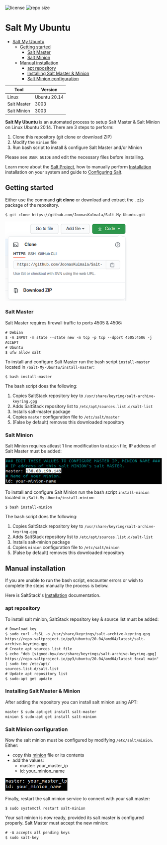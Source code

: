 ![license](https://img.shields.io/badge/license-gpl--3.0-brightgreen)
![repo size](https://img.shields.io/github/repo-size/JoonasKulmala/Salt-My-Ubuntu)

# Salt My Ubuntu

- [Salt My Ubuntu](#salt-my-ubuntu)
  - [Getting started](#getting-started)
    - [Salt Master](#salt-master)
    - [Salt Minion](#salt-minion)
  - [Manual installation](#manual-installation)
    - [apt repository](#apt-repository)
    - [Installing Salt Master & Minion](#installing-salt-master--minion)
    - [Salt Minion configuration](#salt-minion-configuration)

| Tool        | Version      |
| ----------- | ------------ |
| Linux       | Ubuntu 20.14 |
| Salt Master | 3003         |
| Salt Minion | 3003         |

**Salt My Ubuntu** is an automated process to setup Salt Master & Salt Minion on Linux Ubuntu 20.14. There are 3 steps to perform:
1. Clone this repository (git clone or download ZIP)
2. Modify the `minion` file 
3. Run bash script to install & configure Salt Master and/or Minion

Please see `USER GUIDE` and edit the necessary files before installing.

Learn more about the [Salt Project](https://docs.saltproject.io/en/latest/topics/about_salt_project.html), how to manually perform [Installation](https://docs.saltproject.io/en/latest/topics/installation/index.html) installation on your system and guide to  [Configuring Salt](https://docs.saltproject.io/en/latest/topics/configuration/index.html).

## Getting started

Either use the command **git clone** or download and extract the `.zip` package of the repository.

    $ git clone https://github.com/JoonasKulmala/Salt-My-Ubuntu.git

![download repository](Resources/download_repository.png)

### Salt Master

Salt Master requires firewall traffic to ports 4505 & 4506:

    # Debian
    $ -A INPUT -m state --state new -m tcp -p tcp --dport 4505:4506 -j ACCEPT
    # Ubuntu
    $ ufw allow salt

To install and configure Salt Master run the bash script `install-master` located in `/Salt-My-Ubuntu/install-master`:

    $ bash install-master

The bash script does the following:
1. Copies SaltStack repository key to `/usr/share/keyring/salt-archive-keyring.gpg`
2. Adds SaltStack repository list to `/etc/apt/sources.list.d/salt-list`
3. Installs salt-master package
4. Copies `master` configuration file to `/etc/salt/master`
5. (False by default) removes this downloaded repository

### Salt Minion

Salt Minion requires atleast 1 line modification to `minion` file; IP address of Salt Master must be added:

![salt master IP address](Resources/salt-master_ip.png)

To install and configure Salt Minion run the bash script `install-minion` located in `/Salt-My-Ubuntu/install-minion`:

    $ bash install-minion

The bash script does the following:
1. Copies SaltStack repository key to `/usr/share/keyring/salt-archive-keyring.gpg`
2. Adds SaltStack repository list to `/etc/apt/sources.list.d/salt-list`
3. Installs salt-minion package
4. Copies `minion` configuration file to `/etc/salt/minion`
5. (False by default) removes this downloaded repository

## Manual installation

If you are unable to run the bash script, encounter errors or wish to complete the steps manually the process is below.

Here is SaltStack's [Installation](https://docs.saltproject.io/en/latest/topics/installation/index.html) documentation.

### apt repository

To install salt minion, SaltStack repository key & source list must be added:

    # Download key
    $ sudo curl -fsSL -o /usr/share/keyrings/salt-archive-keyring.gpg https://repo.saltproject.io/py3/ubuntu/20.04/amd64/latest/salt-archive-keyring.gpg
    # Create apt sources list file
    $ echo "deb [signed-by=/usr/share/keyrings/salt-archive-keyring.gpg] https://repo.saltproject.io/py3/ubuntu/20.04/amd64/latest focal main" | sudo tee /etc/apt/
    sources.list.d/salt.list
    # Update apt repository list
    $ sudo-apt get update

### Installing Salt Master & Minion

After adding the repository you can install salt minion using APT:

    master $ sudo apt-get install salt-master
    minion $ sudo-apt get install salt-minion

### Salt Minion configuration

Now the salt minion must be configured by modifying `/etc/salt/minion`. Either: 
* copy this [minion](minion) file or its contents
* add the values:
  * master: your_master_ip
  * id: your_minion_name

![minion config](Resources/minion_config.png)
  
Finally, restart the salt minion service to connect with your salt master:

    $ sudo systemctl restart salt-minion

Your salt minion is now ready, provided its salt master is configured properly. Salt Master must accept the new minion:

    # -A accepts all pending keys
    $ sudo salt-key


